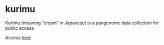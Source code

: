 # kurimu
Kurīmu (meaning “cream” in Japanese) is a pangenome data collection for public access.

Access [here](https://alexanmv.github.io/try1.github.io/)
